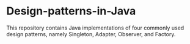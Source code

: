 # Design-patterns-in-Java
This repository contains Java implementations of four commonly used design patterns, namely Singleton, Adapter, Observer, and Factory.
